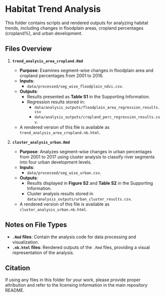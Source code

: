 # Habitat Trend Analysis

This folder contains scripts and rendered outputs for analyzing habitat trends, including changes in floodplain areas, cropland percentages (cropland%), and urban development. 

## Files Overview

1. **`trend_analysis_area_cropland.Rmd`**  
   - **Purpose**: Examines segment-wise changes in floodplain area and cropland percentages from 2001 to 2016.
   - **Inputs**: 
     - `data/processed/seg_wise_floodplain_ndvi.csv`.
   - **Outputs**: 
     - Results presented as **Table S1** in the Supporting Information.
     - Regression results stored in:
       - `data/analysis_outputs/floodplain_area_regression_results.csv`
       - `data/analysis_outputs/cropland_perc_regression_results.csv`.
   - A rendered version of this file is available as `trend_analysis_area_cropland.nb.html`.

2. **`cluster_analysis_urban.Rmd`**  
   - **Purpose**: Analyzes segment-wise changes in urban percentages from 2001 to 2017 using cluster analysis to classify river segments into four urban development levels.
   - **Inputs**: 
     - `data/processed/seg_wise_urban.csv`.
   - **Outputs**: 
     - Results displayed in **Figure S2** and **Table S2** in the Supporting Information.
     - Cluster analysis results stored in `data/analysis_outputs/urban_cluster_results.csv`.
   - A rendered version of this file is available as `cluster_analysis_urban.nb.html`.


## Notes on File Types
- **`.Rmd` files**: Contain the analysis code for data processing and visualization.
- **`.nb.html` files**: Rendered outputs of the `.Rmd` files, providing a visual representation of the analysis.

## Citation
If using any files in this folder for your work, please provide proper attribution and refer to the licensing information in the main repository README.
